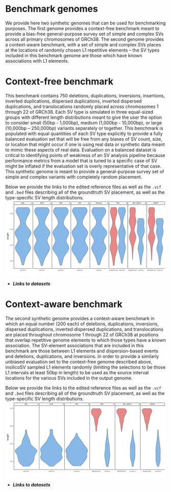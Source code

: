 # Benchmark genomes

We provide here two synthetic genomes that can be used for benchmarking purposes. The first genome provides a context-free benchmark meant to provide a bias-free general-purpose survey set of simple and complex SVs across all primary chromosomes of GRCh38. The second genome provides a context-aware benchmark, with a set of simple and complex SVs places at the locations of randomly chosen L1 repetitive elements – the SV types included in this benchmark genome are those which have known associations with L1 elements.

# Context-free benchmark
This benchmark contains 750 deletions, duplications, inversions, insertions, inverted duplications, dispersed duplications, inverted  dispersed duplications, and translocations randomly placed across chromosomes 1 through 22 of GRCh38. Each SV type is simulated in three equal-sized groups with different length distributions meant to give the user the option to consider small (50bp - 1,000bp), medium (1,000bp - 10,000bp), or large (10,000bp – 250,000bp) variants separately or together. This benchmark is populated with equal quantities of each SV type explicitly to provide a fully balanced evaluation set that will be free from any biases of SV count, size, or location that might occur if one is using real data or synthetic data meant to mimic these aspects of real data. Evaluation on a balanced dataset is critical to identifying points of weakness of an SV analysis pipeline because performance metrics from a model that is tuned to a specific case of SV might be inflated if the evaluation set is overly representative of that case. This synthetic genome is meant to provide a general-purpose survey set of simple and complex variants with completely random placement.

Below we provide the links to the edited reference files as well as the `.vcf` and `.bed` files describing all of the groundtruth SV placement, as well as the type-specific SV length distributions.
![Context-free benchmark](sample_imgs/context_free_bench.png)
- ***Links to datasets***

# Context-aware benchmark
The second synthetic genome provides a context-aware benchmark in which an equal number (200 each) of deletions, duplications, inversions, dispersed duplications, inverted dispersed duplications, and translocations are placed throughout chromosome 1 through 22 of GRCh38 at positions that overlap repetitive genome elements to which those types have a known association. The SV-element associations that are included in this benchmark are those between L1 elements and dispersion-based events and deletions, duplications, and inversions. In order to provide a similarly unbiased evaluation set to the context-free genome described above, insilicoSV sampled L1 elements randomly (limiting the selections to be those L1 intervals at least 50bp in length) to be used as the source interval locations for the various SVs included in the output genome.

Below we provide the links to the edited reference files as well as the `.vcf` and `.bed` files describing all of the groundtruth SV placement, as well as the type-specific SV length distributions.
![Context-free benchmark](sample_imgs/context_aware_bench.png)
- ***Links to datasets***
